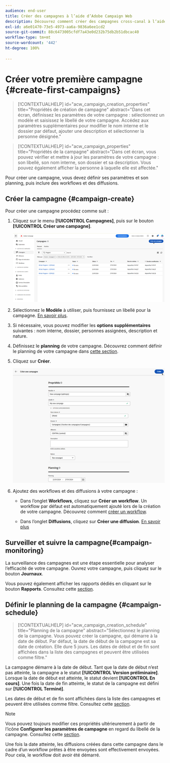 ```yaml
---
audience: end-user
title: Créer des campagnes à l’aide d’Adobe Campaign Web
description: Découvrez comment créer des campagnes cross-canal à l’aide d’Adobe Campaign Web.
exl-id: a6e01470-73e5-4973-aa6a-9836a6ee1cd2
source-git-commit: 88c6473005cfdf7a43e0d232b75db2b51dbcac40
workflow-type: tm+mt
source-wordcount: '442'
ht-degree: 100%

---
```



# Créer votre première campagne {#create-first-campaigns}

>[!CONTEXTUALHELP]
>id="acw_campaign_creation_properties"
>title="Propriétés de création de campagne"
>abstract="Dans cet écran, définissez les paramètres de votre campagne : sélectionnez un modèle et saisissez le libellé de votre campagne. Accédez aux paramètres supplémentaires pour modifier le nom interne et le dossier par défaut, ajouter une description et sélectionner la personne désignée."

>[!CONTEXTUALHELP]
>id="acw_campaign_properties"
>title="Propriétés de la campagne"
>abstract="Dans cet écran, vous pouvez vérifier et mettre à jour les paramètres de votre campagne : son libellé, son nom interne, son dossier et sa description. Vous pouvez également afficher la personne à laquelle elle est affectée."

Pour créer une campagne, vous devez définir ses paramètres et son planning, puis inclure des workflows et des diffusions.

## Créer la campagne {#campaign-create}

Pour créer une campagne procédez comme suit :

1. Cliquez sur le menu **[!UICONTROL Campagnes]**, puis sur le bouton **[!UICONTROL Créer une campagne]**.

   ![Création d’une nouvelle campagne.](assets/create-campaign-button.png)

1. Sélectionnez le **Modèle** à utiliser, puis fournissez un libellé pour la campagne. [En savoir plus](manage-campaigns.md#manage-campaign-templates).
1. Si nécessaire, vous pouvez modifier les **options supplémentaires** suivantes : nom interne, dossier, personnes assignées, description et nature.
1. Définissez le **planning** de votre campagne. Découvrez comment définir le planning de votre campagne dans [cette section](#campaign-schedule).
1. Cliquez sur **Créer**.

   ![Création de propriétés de campagne.](assets/create-a-campaign-properties.png)

1. Ajoutez des workflows et des diffusions à votre campagne :

   * Dans l’onglet **Workflows**, cliquez sur **Créer un workflow**. Un workflow par défaut est automatiquement ajouté lors de la création de votre campagne. Découvrez comment [créer un workflow](../workflows/create-workflow.md).

   * Dans l’onglet **Diffusions**, cliquez sur **Créer une diffusion**. [En savoir plus](../msg/gs-messages.md)

## Surveiller et suivre la campagne{#campaign-monitoring}

La surveillance des campagnes est une étape essentielle pour analyser l’efficacité de votre campagne. Ouvrez votre campagne, puis cliquez sur le bouton **Journaux**.

Vous pouvez également afficher les rapports dédiés en cliquant sur le bouton **Rapports**. Consultez cette [section](../reporting/campaign-reports.md).


## Définir le planning de la campagne {#campaign-schedule}

>[!CONTEXTUALHELP]
>id="acw_campaign_creation_schedule"
>title="Planning de la campagne"
>abstract="Sélectionnez le planning de la campagne. Vous pouvez créer la campagne, qui démarre à la date de début. Par défaut, la date de début de la campagne est sa date de création. Elle dure 5 jours. Les dates de début et de fin sont affichées dans la liste des campagnes et peuvent être utilisées comme filtre."


La campagne démarre à la date de début. Tant que la date de début n’est pas atteinte, la campagne a le statut **[!UICONTROL Version préliminaire]**. Lorsque la date de début est atteinte, le statut devient **[!UICONTROL En cours]**. Une fois la date de fin atteinte, le statut de la campagne est défini sur **[!UICONTROL Terminé]**.

Les dates de début et de fin sont affichées dans la liste des campagnes et peuvent être utilisées comme filtre. Consultez cette [section](manage-campaigns.md#access-campaigns).

>[!NOTE]
>
>Vous pouvez toujours modifier ces propriétés ultérieurement à partir de l’icône **Configurer les paramètres de campagne** en regard du libellé de la campagne. Consultez cette [section](gs-campaigns.md#campaign-dashboard).

Une fois la date atteinte, les diffusions créées dans cette campagne dans le cadre d’un workflow prêtes à être envoyées sont effectivement envoyées. Pour cela, le workflow doit avoir été démarré.


<!--
    +++WORKF
++screen
## Create a cross-channel campaign {#cross-channel-campaign}


In a cross-channel campaign, a single marketing communication uses different channels. Data is passed between the channels. The customer receives communication through multiple channels based on, for example, their interaction with the previous communication.

-->
<!--
existing campaign: settings button -> properties like when creation
schedule in header


About plans, programs and campaigns
Adobe Campaign allows you to plan marketing campaigns in which you can create and manage different types of activities: emails, SMS messages, push notifications, workflows, landing pages. These campaigns and their contents can be gathered into programs.

The programs and campaigns allow you to regroup and view the different marketing activities that are linked to them.

A program may contain other programs as well as campaigns, workflows, and landing pages. It appears in the timeline and help you organize your marketing activities: you can separate them by country, by brand, by unit, etc.
A campaign enables you to gather all the marketing activities of your choice under a single entity. A campaign may contain emails, SMS, push notifications, direct mails, workflows, and landing pages.
To better organize your marketing plans, Adobe recommends the following hierarchy: Program > Sub-programs > Campaigns > Workflows > Deliveries.

Reports on programs and campaigns allow you to analyze their impact. For example, you can build reports at the campaign level to aggregate data on all deliveries contained in that campaign.

Related topics:

Timeline
About dynamic reports
Creating a campaign
In programs and sub-programs, you can add campaigns. Campaigns can contain marketing activities such as emails, SMS, push notifications, workflows, and landing pages.

From the Adobe Campaign home page, select the Programs & Campaigns card and access a program or sub-program.

Click on the Create button and select Campaign.

In the Creation mode screen, select a campaign type.



The campaign types available are based on templates defined in Resources > Templates > Campaign templates. For more on this, refer to the Managing templates section.

In the Properties screen, enter the name and ID of the campaign.

Select a start and end date to your campaign. These dates only apply to the campaign itself.



Click on Create to confirm the creation of the campaign.

The campaign is created and displayed. Use the Create button to add marketing activities to your campaign.

NOTE
Depending on your license agreement, you may access only some of these activities.

You can also create a campaign from the marketing activity list. You can choose to link the marketing activity to a parent program or sub-program via the properties window of the campaign.


Programs and campaigns icons and statuses
Each program and each campaign in the list has a visual symbol and an icon whose color indicates the execution status. This status depends on the validity period of the program or the campaign.

Gray: the program/campaign has not yet started - Editing status.
Blue: the program/campaign is in progress - In progress status.
Green: the program/campaign has finished - Finished status. By default, the current date is automatically shown as the validity start date and the end date is calculated according to the start date (D+186 days). You can change these dates in the program or campaign properties.


Business.Adobe.com resources
-->
